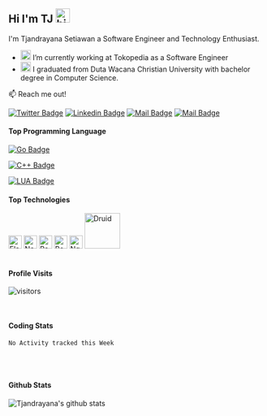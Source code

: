 ## Hi I'm TJ <img src="https://user-images.githubusercontent.com/1303154/88677602-1635ba80-d120-11ea-84d8-d263ba5fc3c0.gif" width="28px" alt="hi">

I'm Tjandrayana Setiawan a Software Engineer and Technology Enthusiast. 

- <img src="https://seeklogo.com/images/T/tokopedia-logo-5340B636F6-seeklogo.com.png" width="20px"> I’m currently working at Tokopedia as a Software Engineer
- <img src="https://1.bp.blogspot.com/-VVqX3nlqiRs/XVy4krJV_OI/AAAAAAAAAfc/jSM7NmN2-dYescO3AC_28fhb-DHYoQiUACLcBGAs/s320/33.UKDW.png" width="20px">   I graduated from Duta Wacana Christian University with bachelor degree in Computer Science.


📫 Reach me out!

[![Twitter Badge](https://img.shields.io/badge/Twitter-%40TjandrayanaS-00ACEE?style=flat&labelColor=1ca0f1&logo=twitter&logoColor=white&link=https://twitter.com/TjandrayanaS)](https://twitter.com/TjandrayanaS) [![Linkedin Badge](https://img.shields.io/badge/Linkedin-Tjandrayana%20Setiawan-blue?style=flat&labelColor=0e76a8&logo=linkedin&logoColor=white)](https://www.linkedin.com/in/tjandrayana-setiawan-01425311b/) [![Mail Badge](https://img.shields.io/badge/Instagram-%40mts1731-ff69b4?style=flat&labelColor=e84393&logo=instagram&logoColor=white)](https://instagram.com/mts1731) [![Mail Badge](https://img.shields.io/badge/Gmail-tjandrayana.setiawan-red?style=flat&labelColor=c0392b&logo=gmail&logoColor=white)](mailto:tjandrayana.setiawan@ti.ukdw.ac.id)


#### Top Programming Language

[![Go Badge](https://img.shields.io/badge/Go-%20-transparant?style=for-the-badge&labelColor=black&logo=go&logoColor=61DBFB)](#)

[![C++ Badge](https://img.shields.io/badge/C%2B%2B-%20-transparant?style=for-the-badge&labelColor=black&logo=cpp&logoColor=61DBFB)](#)

[![LUA Badge](https://img.shields.io/badge/LUA-%20-transparant?style=for-the-badge&labelColor=black&logo=lua&logoColor=61DBFB)](#)

#### Top Technologies

<img alt="Elasticsearch" width="26px" src="https://iconape.com/wp-content/files/la/58548/svg/elasticsearch.svg" />
<img alt="Neo4J" width="26px" src="https://cdn.freebiesupply.com/logos/large/2x/neo4j-logo-png-transparent.png"/>  
<img alt="Redis" width="26px" src="https://cdn.iconscout.com/icon/free/png-512/redis-83994.png
"/>
<img alt="Postgres" width="26px" src="https://cdn.iconscout.com/icon/free/png-256/postgresql-226047.png
"/>
<img alt="Nginx" width="26px" src="https://img.icons8.com/color/452/nginx.png
"/>
<img alt="Druid" width="70px" src="https://upload.wikimedia.org/wikipedia/commons/thumb/6/68/Apache_Druid_logo.svg/1280px-Apache_Druid_logo.svg.png
"/>

  
  
<br />
<br />


#### Profile Visits 

![visitors](https://visitor-badge.glitch.me/badge?page_id=tjandrayana.tjandrayana)


<br >

#### Coding Stats

<!--START_SECTION:waka-->
```text
No Activity tracked this Week
```
<!--END_SECTION:waka-->


<br >
<br >

#### Github Stats

![Tjandrayana's github stats](https://github-readme-stats.vercel.app/api?username=tjandrayana&count_private=true&theme=tokyonight&hide=contribs,prs)

</details>


